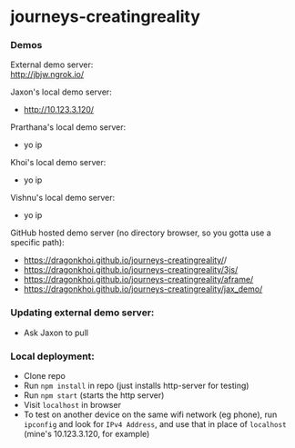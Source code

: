 # journeys-creatingreality

### Demos
External demo server:  
http://jbjw.ngrok.io/

Jaxon's local demo server:
- http://10.123.3.120/

Prarthana's local demo server:
- yo ip

Khoi's local demo server:
- yo ip

Vishnu's local demo server:
- yo ip

GitHub hosted demo server (no directory browser, so you gotta use a specific path):
- https://dragonkhoi.github.io/journeys-creatingreality/<project name>/
- https://dragonkhoi.github.io/journeys-creatingreality/3js/
- https://dragonkhoi.github.io/journeys-creatingreality/aframe/
- https://dragonkhoi.github.io/journeys-creatingreality/jax_demo/


### Updating external demo server:
- Ask Jaxon to pull

### Local deployment:
- Clone repo
- Run `npm install` in repo (just installs http-server for testing)
- Run `npm start` (starts the http server)
- Visit `localhost` in browser
- To test on another device on the same wifi network (eg phone), run `ipconfig` and look for `IPv4 Address`, and use that in place of `localhost` (mine's 10.123.3.120, for example)
